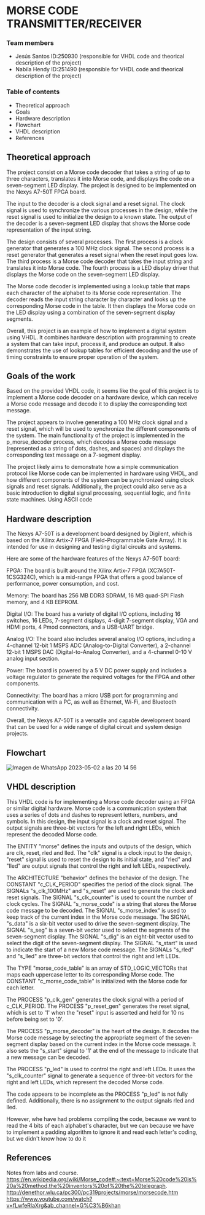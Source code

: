 # MORSE CODE TRANSMITTER/RECEIVER


### Team members

* Jesús Santos ID:250930 (responsible for VHDL code and theorical description of the project)
* Nabila Hendy ID:251490 (responsible for VHDL code and theorical description of the project)

### Table of contents 

* Theoretical approach
* Goals
* Hardware description
* Flowchart
* VHDL description
* References


## Theoretical approach

The project consist on a Morse code decoder that takes a string of up to three characters, translates it into Morse code, and displays the code on a seven-segment LED display. The project is designed to be implemented on the Nexys A7-50T FPGA board.

The input to the decoder is a clock signal and a reset signal. The clock signal is used to synchronize the various processes in the design, while the reset signal is used to initialize the design to a known state. The output of the decoder is a seven-segment LED display that shows the Morse code representation of the input string.

The design consists of several processes. The first process is a clock generator that generates a 100 MHz clock signal. The second process is a reset generator that generates a reset signal when the reset input goes low. The third process is a Morse code decoder that takes the input string and translates it into Morse code. The fourth process is a LED display driver that displays the Morse code on the seven-segment LED display.

The Morse code decoder is implemented using a lookup table that maps each character of the alphabet to its Morse code representation. The decoder reads the input string character by character and looks up the corresponding Morse code in the table. It then displays the Morse code on the LED display using a combination of the seven-segment display segments.

Overall, this project is an example of how to implement a digital system using VHDL. It combines hardware description with programming to create a system that can take input, process it, and produce an output. It also demonstrates the use of lookup tables for efficient decoding and the use of timing constraints to ensure proper operation of the system.

## Goals of the work

Based on the provided VHDL code, it seems like the goal of this project is to implement a Morse code decoder on a hardware device, which can receive a Morse code message and decode it to display the corresponding text message.

The project appears to involve generating a 100 MHz clock signal and a reset signal, which will be used to synchronize the different components of the system. The main functionality of the project is implemented in the p_morse_decoder process, which decodes a Morse code message (represented as a string of dots, dashes, and spaces) and displays the corresponding text message on a 7-segment display.

The project likely aims to demonstrate how a simple communication protocol like Morse code can be implemented in hardware using VHDL, and how different components of the system can be synchronized using clock signals and reset signals. Additionally, the project could also serve as a basic introduction to digital signal processing, sequential logic, and finite state machines.
Using ASCII code 

## Hardware description

The Nexys A7-50T is a development board designed by Digilent, which is based on the Xilinx Artix-7 FPGA (Field-Programmable Gate Array). It is intended for use in designing and testing digital circuits and systems.

Here are some of the hardware features of the Nexys A7-50T board:

FPGA: The board is built around the Xilinx Artix-7 FPGA (XC7A50T-1CSG324C), which is a mid-range FPGA that offers a good balance of performance, power consumption, and cost.

Memory: The board has 256 MB DDR3 SDRAM, 16 MB quad-SPI Flash memory, and 4 KB EEPROM.

Digital I/O: The board has a variety of digital I/O options, including 16 switches, 16 LEDs, 7-segment displays, 4-digit 7-segment display, VGA and HDMI ports, 4 Pmod connectors, and a USB-UART bridge.

Analog I/O: The board also includes several analog I/O options, including a 4-channel 12-bit 1 MSPS ADC (Analog-to-Digital Converter), a 2-channel 12-bit 1 MSPS DAC (Digital-to-Analog Converter), and a 4-channel 0-10 V analog input section.

Power: The board is powered by a 5 V DC power supply and includes a voltage regulator to generate the required voltages for the FPGA and other components.

Connectivity: The board has a micro USB port for programming and communication with a PC, as well as Ethernet, Wi-Fi, and Bluetooth connectivity.

Overall, the Nexys A7-50T is a versatile and capable development board that can be used for a wide range of digital circuit and system design projects.
## Flowchart

![Imagen de WhatsApp 2023-05-02 a las 20 14 56](https://user-images.githubusercontent.com/63504192/235751094-cae98737-98c1-4dd1-9ef0-79313740ff50.jpg)

## VHDL description


This VHDL code is for implementing a Morse code decoder using an FPGA or similar digital hardware. Morse code is a communication system that uses a series of dots and dashes to represent letters, numbers, and symbols. In this design, the input signal is a clock and reset signal. The output signals are three-bit vectors for the left and right LEDs, which represent the decoded Morse code.

The ENTITY "morse" defines the inputs and outputs of the design, which are clk, reset, rled and lled. The "clk" signal is a clock input to the design, "reset" signal is used to reset the design to its initial state, and "rled" and "lled" are output signals that control the right and left LEDs, respectively.

The ARCHITECTURE "behavior" defines the behavior of the design. The CONSTANT "c_CLK_PERIOD" specifies the period of the clock signal. The SIGNALs "s_clk_100MHz" and "s_reset" are used to generate the clock and reset signals. The SIGNAL "s_clk_counter" is used to count the number of clock cycles. The SIGNAL "s_morse_code" is a string that stores the Morse code message to be decoded. The SIGNAL "s_morse_index" is used to keep track of the current index in the Morse code message. The SIGNAL "s_data" is a six-bit vector used to drive the seven-segment display. The SIGNAL "s_seg" is a seven-bit vector used to select the segments of the seven-segment display. The SIGNAL "s_dig" is an eight-bit vector used to select the digit of the seven-segment display. The SIGNAL "s_start" is used to indicate the start of a new Morse code message. The SIGNALs "s_rled" and "s_lled" are three-bit vectors that control the right and left LEDs.

The TYPE "morse_code_table" is an array of STD_LOGIC_VECTORs that maps each uppercase letter to its corresponding Morse code. The CONSTANT "c_morse_code_table" is initialized with the Morse code for each letter.

The PROCESS "p_clk_gen" generates the clock signal with a period of c_CLK_PERIOD. The PROCESS "p_reset_gen" generates the reset signal, which is set to '1' when the "reset" input is asserted and held for 10 ns before being set to '0'.

The PROCESS "p_morse_decoder" is the heart of the design. It decodes the Morse code message by selecting the appropriate segment of the seven-segment display based on the current index in the Morse code message. It also sets the "s_start" signal to '1' at the end of the message to indicate that a new message can be decoded.

The PROCESS "p_led" is used to control the right and left LEDs. It uses the "s_clk_counter" signal to generate a sequence of three-bit vectors for the right and left LEDs, which represent the decoded Morse code.

The code appears to be incomplete as the PROCESS "p_led" is not fully defined. Additionally, there is no assignment to the output signals rled and lled.

However, whe have had problems compiling the code, because we want to read the 4 bits of each alphabet's character, but we can because we have to implement a padding algorithm to ignore it and read each letter's coding, but we didn't know how to do it


## References
Notes from labs and course.
https://en.wikipedia.org/wiki/Morse_code#:~:text=Morse%20code%20is%20a%20method,the%20inventors%20of%20the%20telegraph.
http://denethor.wlu.ca/pc300/pc319projects/morse/morsecode.htm
https://www.youtube.com/watch?v=fLwfeRlaXrg&ab_channel=G%C3%B6khan

